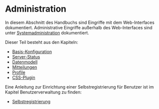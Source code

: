 # Administration

In diesem Abschnitt des Handbuchs sind Eingriffe mit dem Web-Interfaces dokumentiert. Administrative Eingriffe außerhalb des Web-Interfaces sind unter [Systemadministration](../../sysadmin/sysadmin.html) dokumentiert.

Dieser Teil besteht aus den Kapiteln:

* [Basis-Konfiguration](../administration/base-config/base-config.html)
* [Server-Status](../administration/server-status/server-status.html)
* [Datenmodell](../administration/datamodel/datamodel.html)
* [Mitteilungen](../administration/messages/messages.html)
* [Profile](../administration/profiles/profiles.html)
* [CSS-Plugin](../administration/cssplugin/cssplugin.html)

Eine Anleitung zur Einrichtung einer Selbstregistrierung für Benutzer ist im Kapitel Benutzerverwaltung zu finden:

* [Selbstregistrierung](../userprefs/selfregister/selfregister.html)





